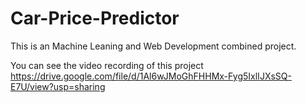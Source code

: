 # Car-Price-Predictor
This is an Machine Leaning and Web Development combined project. 


You can see the video recording of this project https://drive.google.com/file/d/1Al6wJMoGhFHHMx-Fyg5IxlIJXsSQ-E7U/view?usp=sharing
